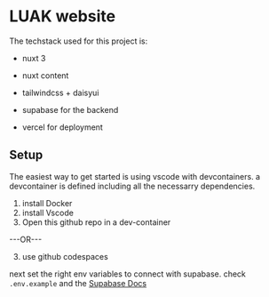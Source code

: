 # LUAK website

The techstack used for this project is:

- nuxt 3
- nuxt content
- tailwindcss + daisyui

- supabase for the backend
- vercel for deployment

## Setup

The easiest way to get started is using vscode with devcontainers. a devcontainer is defined including all the necessarry dependencies.

1. install Docker
2. install Vscode
3. Open this github repo in a dev-container

---OR---

3. use github codespaces

next set the right env variables to connect with supabase. check `.env.example` and the [Supabase Docs](https://supabase.com/docs/guides/getting-started)
